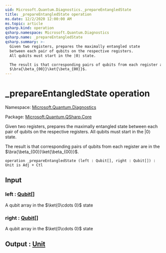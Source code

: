 ```yaml
---
uid: Microsoft.Quantum.Diagnostics._prepareEntangledState
title: _prepareEntangledState operation
ms.date: 12/2/2020 12:00:00 AM
ms.topic: article
qsharp.kind: operation
qsharp.namespace: Microsoft.Quantum.Diagnostics
qsharp.name: _prepareEntangledState
qsharp.summary: >-
  Given two registers, prepares the maximally entangled state
  between each pair of qubits on the respective registers.
  All qubits must start in the |0⟩ state.

  The result is that corresponding pairs of qubits from each register are in the
  $\bra{\beta_{00}}\ket{\beta_{00}}$.
---
```


# _prepareEntangledState operation

Namespace: [Microsoft.Quantum.Diagnostics](xref:Microsoft.Quantum.Diagnostics)

Package: [Microsoft.Quantum.QSharp.Core](https://nuget.org/packages/Microsoft.Quantum.QSharp.Core)


Given two registers, prepares the maximally entangled statebetween each pair of qubits on the respective registers.All qubits must start in the |0⟩ state.The result is that corresponding pairs of qubits from each register are in the$\bra{\beta_{00}}\ket{\beta_{00}}$.

```qsharp
operation _prepareEntangledState (left : Qubit[], right : Qubit[]) : Unit is Adj + Ctl
```


## Input

### left : [Qubit](xref:microsoft.quantum.lang-ref.qubit)[]

A qubit array in the $\ket{0\cdots 0}$ state


### right : [Qubit](xref:microsoft.quantum.lang-ref.qubit)[]

A qubit array in the $\ket{0\cdots 0}$ state



## Output : [Unit](xref:microsoft.quantum.lang-ref.unit)

